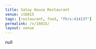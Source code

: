 ```yaml
---
title: Satay House Restaurant
venue: v16015
tags: [restaurant, food, "fhrs:414137"]
permalink: /v/16015/
layout: venue
---
```

null